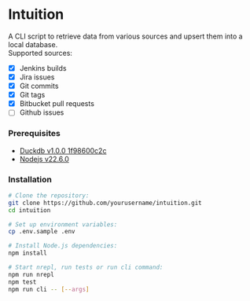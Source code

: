 # Intuition

A CLI script to retrieve data from various sources and upsert them into a local database.  
Supported sources:  
* [X] Jenkins builds
* [X] Jira issues 
* [X] Git commits
* [X] Git tags
* [x] Bitbucket pull requests
* [ ] Github issues

### Prerequisites
- [Duckdb v1.0.0 1f98600c2c](https://duckdb.org/)
- [Nodejs v22.6.0](https://nodejs.org/en)

### Installation
```bash
# Clone the repository:
git clone https://github.com/yourusername/intuition.git
cd intuition

# Set up environment variables:
cp .env.sample .env

# Install Node.js dependencies:
npm install

# Start nrepl, run tests or run cli command:
npm run nrepl
npm test
npm run cli -- [--args]
```
